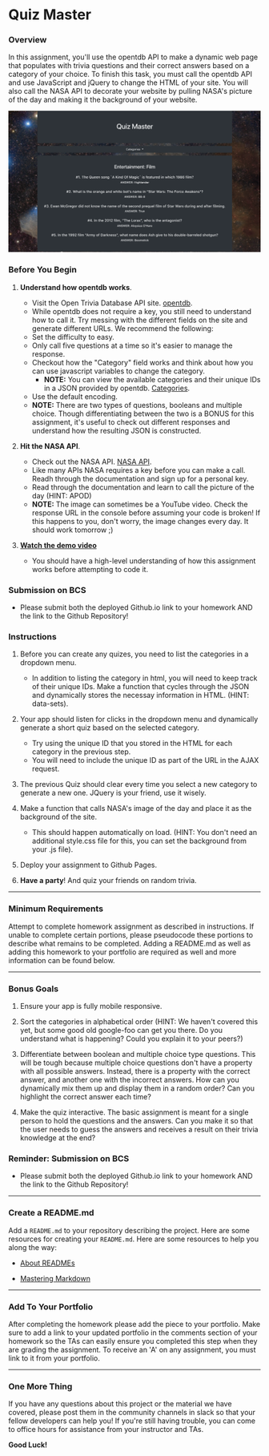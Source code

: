 # Quiz Master

### Overview

In this assignment, you'll use the opentdb API to make a dynamic web page that populates with trivia questions and their correct answers based on a category of your choice. To finish this task, you must call the opentdb API and use JavaScript and jQuery to change the HTML of your site. You will also call the NASA API to decorate your website by pulling NASA's picture of the day and making it the background of your website.

![Quiz Master](images/01-QuizMaster.png)

### Before You Begin

1. **Understand how opentdb works**.
   * Visit the Open Trivia Database API site. [opentdb](https://opentdb.com/api_config.php).
   * While opentdb does not require a key, you still need to understand how to call it. Try messing with the different fields on the site and generate different URLs. We recommend the following:
    * Set the difficulty to easy.
    * Only call five questions at a time so it's easier to manage the response.
    * Checkout how the "Category" field works and think about how you can use javascript variables to change the category.
        * __NOTE:__ You can view the available categories and their unique IDs in a JSON provided by opentdb. [Categories](https://opentdb.com/api_category.php).
    * Use the default encoding.
    * __NOTE:__ There are two types of questions, booleans and multiple choice. Though differentiating between the two is a BONUS for this assignment, it's useful to check out different responses and understand how the resulting JSON is constructed.

2. **Hit the NASA API**.
   * Check out the NASA API. [NASA API](https://api.nasa.gov).
   * Like many APIs NASA requires a key before you can make a call. Readh through the documentation and sign up for a personal key.
   * Read through the documentation and learn to call the picture of the day (HINT: APOD)
   * __NOTE:__ The image can sometimes be a YouTube video. Check the response URL in the console before assuming your code is broken! If this happens to you, don't worry, the image changes every day. It should work tomorrow ;)

2. **[Watch the demo video](PENDING)**

   * You should have a high-level understanding of how this assignment works before attempting to code it.

### Submission on BCS

* Please submit both the deployed Github.io link to your homework AND the link to the Github Repository!

### Instructions

1. Before you can create any quizes, you need to list the categories in a dropdown menu.
   * In addition to listing the category in html, you will need to keep track of their unique IDs. Make a function that cycles through the JSON and dynamically stores the necessay information in HTML. (HINT: data-sets).

2. Your app should listen for clicks in the dropdown menu and dynamically generate a short quiz based on the selected category.
   * Try using the unique ID that you stored in the HTML for each category in the previous step.
   * You will need to include the unique ID as part of the URL in the AJAX request.

3. The previous Quiz should clear every time you select a new category to generate a new one. JQuery is your friend, use it wisely.

4. Make a function that calls NASA's image of the day and place it as the background of the site. 
    * This should happen automatically on load. (HINT: You don't need an additional style.css file for this, you can set the background from your .js file).

5. Deploy your assignment to Github Pages.

6. **Have a party**! And quiz your friends on random trivia.

- - -

### Minimum Requirements

Attempt to complete homework assignment as described in instructions. If unable to complete certain portions, please pseudocode these portions to describe what remains to be completed. Adding a README.md as well as adding this homework to your portfolio are required as well and more information can be found below.

- - -

### Bonus Goals

1. Ensure your app is fully mobile responsive.

2. Sort the categories in alphabetical order (HINT: We haven't covered this yet, but some good old google-foo can get you there. Do you understand what is happening? Could you explain it to your peers?)

3. Differentiate between boolean and multiple choice type questions. This will be tough because multiple choice questions don't have a property with all possible answers. Instead, there is a property with the correct answer, and another one with the incorrect answers. How can you dynamically mix them up and display them in a random order? Can you highlight the correct answer each time?

4. Make the quiz interactive. The basic assignment is meant for a single person to hold the questions and the answers. Can you make it so that the user needs to guess the answers and receives a result on their trivia knowledge at the end?

### Reminder: Submission on BCS

* Please submit both the deployed Github.io link to your homework AND the link to the Github Repository!

- - -

### Create a README.md

Add a `README.md` to your repository describing the project. Here are some resources for creating your `README.md`. Here are some resources to help you along the way:

* [About READMEs](https://help.github.com/articles/about-readmes/)

* [Mastering Markdown](https://guides.github.com/features/mastering-markdown/)

- - -

### Add To Your Portfolio

After completing the homework please add the piece to your portfolio. Make sure to add a link to your updated portfolio in the comments section of your homework so the TAs can easily ensure you completed this step when they are grading the assignment. To receive an 'A' on any assignment, you must link to it from your portfolio.

- - -

### One More Thing

If you have any questions about this project or the material we have covered, please post them in the community channels in slack so that your fellow developers can help you! If you're still having trouble, you can come to office hours for assistance from your instructor and TAs.

**Good Luck!**
